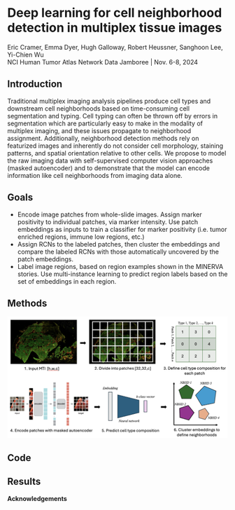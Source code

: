 # Deep learning for cell neighborhood detection in multiplex tissue images
Eric Cramer, Emma Dyer, Hugh Galloway, Robert Heussner, Sanghoon Lee, Yi-Chien Wu  
NCI Human Tumor Atlas Network Data Jamboree | Nov. 6-8, 2024

**Introduction**
-------
Traditional multiplex imaging analysis pipelines produce cell types and downstream cell neighborhoods based on time-consuming cell segmentation and typing. Cell typing can often be thrown off by errors in segmentation which are particularly easy to make in the modality of multiplex imaging, and these issues propagate to neighborhood assignment. Additionally, neighborhood detection methods rely on featurized images and inherently do not consider cell morphology, staining patterns, and spatial orientation relative to other cells. We propose to model the raw imaging data with self-supervised computer vision approaches (masked autoencoder) and to demonstrate that the model can encode information like cell neighborhoods from imaging data alone.

**Goals**
-------
- Encode image patches from whole-slide images. Assign marker positivity to individual patches, via marker intensity. Use patch embeddings as inputs to train a classifier for marker positivity (i.e. tumor enriched regions, immune low regions, etc.)
- Assign RCNs to the labeled patches, then cluster the embeddings and compare the labeled RCNs with those automatically uncovered by the patch embeddings.
- Label image regions, based on region examples shown in the MINERVA stories. Use multi-instance learning to predict region labels based on the set of embeddings in each region. 

**Methods**
-------
![Workflow](assets/workflow1.png)

## Code

## Results

**Acknowledgements**
